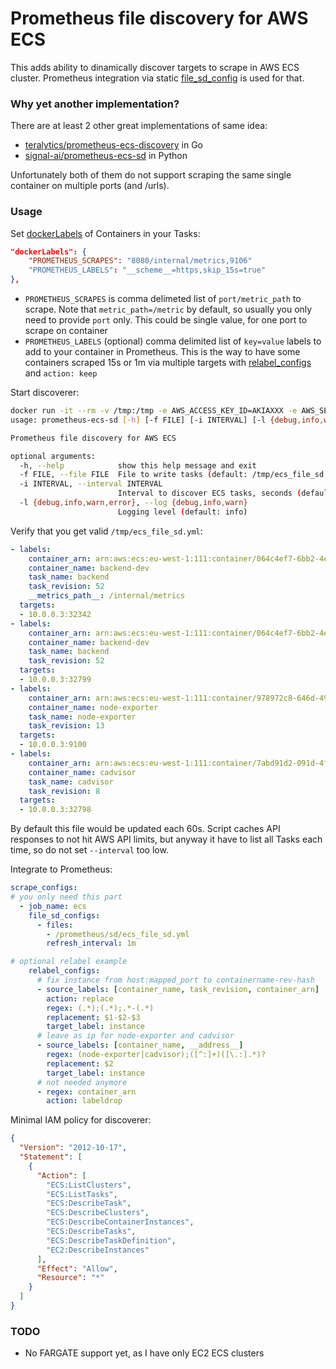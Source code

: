 # Prometheus file discovery for AWS ECS

This adds ability to dinamically discover targets to scrape in AWS ECS cluster. Prometheus integration via static [file_sd_config](https://prometheus.io/docs/prometheus/latest/configuration/configuration/#file_sd_config) is used for that.

### Why yet another implementation?
There are at least 2 other great implementations of same idea:
 - [teralytics/prometheus-ecs-discovery](https://github.com/teralytics/prometheus-ecs-discovery) in Go
 - [signal-ai/prometheus-ecs-sd](https://github.com/signal-ai/prometheus-ecs-sd) in Python

Unfortunately both of them do not support scraping the same single container on multiple ports (and /urls).

### Usage

Set [dockerLabels](https://docs.aws.amazon.com/AmazonECS/latest/developerguide/task_definition_parameters.html#container_definition_labels) of Containers in your Tasks:
```json
"dockerLabels": {
    "PROMETHEUS_SCRAPES": "8080/internal/metrics,9106"
    "PROMETHEUS_LABELS": "__scheme__=https,skip_15s=true"
},
```
- `PROMETHEUS_SCRAPES` is comma delimeted list of `port/metric_path` to scrape. Note that `metric_path=/metric` by default, so usually you only need to provide `port` only. This could be single value, for one port to scrape on container
- `PROMETHEUS_LABELS` (optional) comma delimited list of `key=value` labels to add to your container in Prometheus. This is the way to have some containers scraped 15s or 1m via multiple targets with [relabel_configs](https://prometheus.io/docs/prometheus/latest/configuration/configuration/#relabel_config) and `action: keep`

Start discoverer:
```bash
docker run -it --rm -v /tmp:/tmp -e AWS_ACCESS_KEY_ID=AKIAXXX -e AWS_SECRET_ACCESS_KEY=xxx -e AWS_DEFAULT_REGION=eu-west-1 sepa/ecs-sd -h
usage: prometheus-ecs-sd [-h] [-f FILE] [-i INTERVAL] [-l {debug,info,warn}]

Prometheus file discovery for AWS ECS

optional arguments:
  -h, --help            show this help message and exit
  -f FILE, --file FILE  File to write tasks (default: /tmp/ecs_file_sd.yml)
  -i INTERVAL, --interval INTERVAL
                        Interval to discover ECS tasks, seconds (default: 60)
  -l {debug,info,warn,error}, --log {debug,info,warn}
                        Logging level (default: info)
```
Verify that you get valid `/tmp/ecs_file_sd.yml`:
```yaml
- labels:
    container_arn: arn:aws:ecs:eu-west-1:111:container/064c4ef7-6bb2-4ec3-b619-e0d6896f52c4
    container_name: backend-dev
    task_name: backend
    task_revision: 52
    __metrics_path__: /internal/metrics
  targets:
  - 10.0.0.3:32342
- labels:
    container_arn: arn:aws:ecs:eu-west-1:111:container/064c4ef7-6bb2-4ec3-b619-e0d6896f52c4
    container_name: backend-dev
    task_name: backend
    task_revision: 52
  targets:
  - 10.0.0.3:32799
- labels:
    container_arn: arn:aws:ecs:eu-west-1:111:container/978972c8-646d-49cc-9933-4bb3daa2eeea
    container_name: node-exporter
    task_name: node-exporter
    task_revision: 13
  targets:
  - 10.0.0.3:9100
- labels:
    container_arn: arn:aws:ecs:eu-west-1:111:container/7abd91d2-091d-4f12-80a7-14c279260aac
    container_name: cadvisor
    task_name: cadvisor
    task_revision: 8
  targets:
  - 10.0.0.3:32798
```
By default this file would be updated each 60s. Script caches API responses to not hit AWS API limits, but anyway it have to list all Tasks each time, so do not set `--interval` too low.

Integrate to Prometheus:
```yaml
scrape_configs:
# you only need this part
  - job_name: ecs
    file_sd_configs:
      - files:
        - /prometheus/sd/ecs_file_sd.yml
        refresh_interval: 1m

# optional relabel example 
    relabel_configs:
      # fix instance from host:mapped_port to containername-rev-hash
      - source_labels: [container_name, task_revision, container_arn]
        action: replace
        regex: (.*);(.*);.*-(.*)
        replacement: $1-$2-$3
        target_label: instance
      # leave as ip for node-exporter and cadvisor
      - source_labels: [container_name, __address__]
        regex: (node-exporter|cadvisor);([^:]+)([\.:].*)?
        replacement: $2
        target_label: instance
      # not needed anymore
      - regex: container_arn
        action: labeldrop
```

Minimal IAM policy for discoverer:
```json
{
  "Version": "2012-10-17",
  "Statement": [
    {
      "Action": [
        "ECS:ListClusters",
        "ECS:ListTasks",
        "ECS:DescribeTask",
        "ECS:DescribeClusters",
        "ECS:DescribeContainerInstances",
        "ECS:DescribeTasks",
        "ECS:DescribeTaskDefinition",
        "EC2:DescribeInstances"
      ],
      "Effect": "Allow",
      "Resource": "*"
    }
  ]
}
```

### TODO
 - No FARGATE support yet, as I have only EC2 ECS clusters
